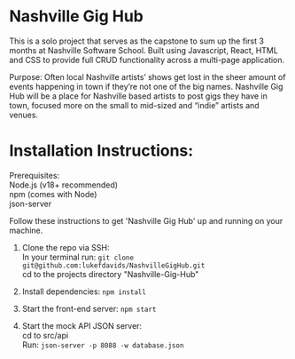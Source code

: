 # Nashville Gig Hub

This is a solo project that serves as the capstone to sum up the first 3 months at Nashville Software School. Built using Javascript, React, HTML and CSS to provide full CRUD functionality across a multi-page application.

Purpose:
Often local Nashville artists’ shows get lost in the sheer amount of events happening in town if they’re not one of the big names. Nashville Gig Hub will be a place for Nashville based artists to post gigs they have in town, focused more on the small to mid-sized and “indie” artists and venues.

# Installation Instructions:

Prerequisites:  
Node.js (v18+ recommended)  
npm (comes with Node)  
json-server


Follow these instructions to get 'Nashville Gig Hub' up and running on your machine.

1. Clone the repo via SSH:   
In your terminal run: `git clone git@github.com:lukefdavids/NashvilleGigHub.git`  
cd to the projects directory "Nashville-Gig-Hub"

2. Install dependencies:
`npm install`

3. Start the front-end server:
`npm start`

4. Start the mock API JSON server:  
cd to src/api  
Run: `json-server -p 8088 -w database.json`

